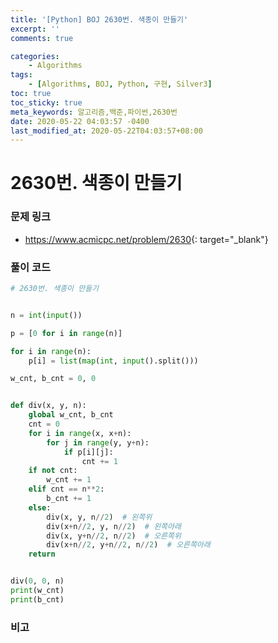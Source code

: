 ```yaml
---
title: '[Python] BOJ 2630번. 색종이 만들기'
excerpt: ''
comments: true

categories:
    - Algorithms
tags:
    - [Algorithms, BOJ, Python, 구현, Silver3]
toc: true
toc_sticky: true
meta_keywords: 알고리즘,백준,파이썬,2630번
date: 2020-05-22 04:03:57 -0400
last_modified_at: 2020-05-22T04:03:57+08:00
---
```


# 2630번. 색종이 만들기

### 문제 링크

-   <https://www.acmicpc.net/problem/2630>{: target="\_blank"}

### 풀이 코드

```python
# 2630번. 색종이 만들기


n = int(input())

p = [0 for i in range(n)]

for i in range(n):
    p[i] = list(map(int, input().split()))

w_cnt, b_cnt = 0, 0


def div(x, y, n):
    global w_cnt, b_cnt
    cnt = 0
    for i in range(x, x+n):
        for j in range(y, y+n):
            if p[i][j]:
                cnt += 1
    if not cnt:
        w_cnt += 1
    elif cnt == n**2:
        b_cnt += 1
    else:
        div(x, y, n//2)  # 왼쪽위
        div(x+n//2, y, n//2)  # 왼쪽아래
        div(x, y+n//2, n//2)  # 오른쪽위
        div(x+n//2, y+n//2, n//2)  # 오른쪽아래
    return


div(0, 0, n)
print(w_cnt)
print(b_cnt)
```

### 비고
